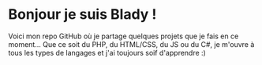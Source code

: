 # Bonjour je suis Blady !

Voici mon repo GitHub où je partage quelques projets que je fais en ce moment... Que ce soit du PHP, du HTML/CSS, du JS ou du C#, je m'ouvre à tous les types de langages et j'ai toujours soif d'apprendre :)
